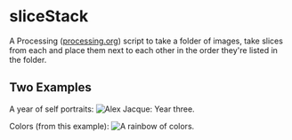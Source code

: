 # sliceStack
A Processing ([processing.org](http://processing.org)) script to take a folder of images, take slices from each and place them next to each other in the order they're listed in the folder.

## Two Examples

A year of self portraits:
![Alex Jacque: Year three.](https://dl.dropboxusercontent.com/u/32129742/dont-delete/github/sliceStack/alexjacque_sliceStack_year3.jpg)

Colors (from this example):
![A rainbow of colors.](https://dl.dropboxusercontent.com/u/32129742/dont-delete/github/sliceStack/sliceStack.png)